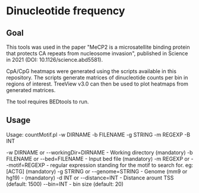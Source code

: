 # Dinucleotide frequency
## Goal

This tools was used in the paper "MeCP2 is a microsatellite binding protein that protects CA repeats from nucleosome invasion", published in Science in 2021 (DOI: 10.1126/science.abd5581). 

CpA/CpG heatmaps were generated using the scripts available in this repository. The scripts generate matrices of dinucleotide counts per bin in regions of interest. TreeView v3.0 can then be used to plot heatmaps from generated matrices.

The tool requires BEDtools to run.

## Usage
Usage: countMotif.pl -w DIRNAME -b FILENAME -g STRING -m REGEXP -B INT

  -w DIRNAME or --workingDir=DIRNAME	 - Working directory (mandatory)
  -b FILENAME or --bed=FILENAME		 - Input bed file (mandatory)
  -m REGEXP or --motif=REGEXP 		 - regular expression standing for the motif to search for. eg: [ACTG] (mandatory)
  -g STRING or --genome=STRING 		 - Genome (mm9 or hg19) - (mandatory)
  -d INT or --distance=INT 		 - Distance arount TSS (default: 1500)
  --bin=INT 			   	 - bin size (default: 20)

